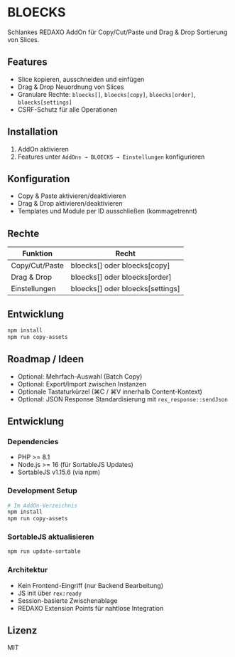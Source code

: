 # BLOECKS

Schlankes REDAXO AddOn für Copy/Cut/Paste und Drag & Drop Sortierung von Slices.

## Features
- Slice kopieren, ausschneiden und einfügen
- Drag & Drop Neuordnung von Slices
- Granulare Rechte: `bloecks[]`, `bloecks[copy]`, `bloecks[order]`, `bloecks[settings]`
- CSRF-Schutz für alle Operationen

## Installation
1. AddOn aktivieren
2. Features unter `AddOns → BLOECKS → Einstellungen` konfigurieren

## Konfiguration
- Copy & Paste aktivieren/deaktivieren
- Drag & Drop aktivieren/deaktivieren
- Templates und Module per ID ausschließen (kommagetrennt)

## Rechte
| Funktion | Recht |
|----------|-------|
| Copy/Cut/Paste | bloecks[] oder bloecks[copy] |
| Drag & Drop | bloecks[] oder bloecks[order] |
| Einstellungen | bloecks[] oder bloecks[settings] |

## Entwicklung
```bash
npm install
npm run copy-assets
```

## Roadmap / Ideen
- Optional: Mehrfach-Auswahl (Batch Copy)
- Optional: Export/Import zwischen Instanzen
- Optionale Tastaturkürzel (⌘C / ⌘V innerhalb Content-Kontext)
- Optional: JSON Response Standardisierung mit `rex_response::sendJson`

## Entwicklung

### Dependencies
- PHP >= 8.1
- Node.js >= 16 (für SortableJS Updates)
- SortableJS v1.15.6 (via npm)

### Development Setup
```bash
# Im AddOn-Verzeichnis
npm install
npm run copy-assets
```

### SortableJS aktualisieren
```bash
npm run update-sortable
```

### Architektur
- Kein Frontend-Eingriff (nur Backend Bearbeitung)
- JS init über `rex:ready`
- Session-basierte Zwischenablage
- REDAXO Extension Points für nahtlose Integration

## Lizenz
MIT
